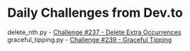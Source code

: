 # Daily Challenges from Dev.to

delete_nth.py - [Challenge #237 - Delete Extra Occurrences](https://dev.to/thepracticaldev/daily-challenge-237-delete-extra-occurrences-3009)
graceful_tipping.py - [Challenge #239 - Graceful Tipping](https://dev.to/thepracticaldev/daily-challenge-239-graceful-tipping-1p69)
